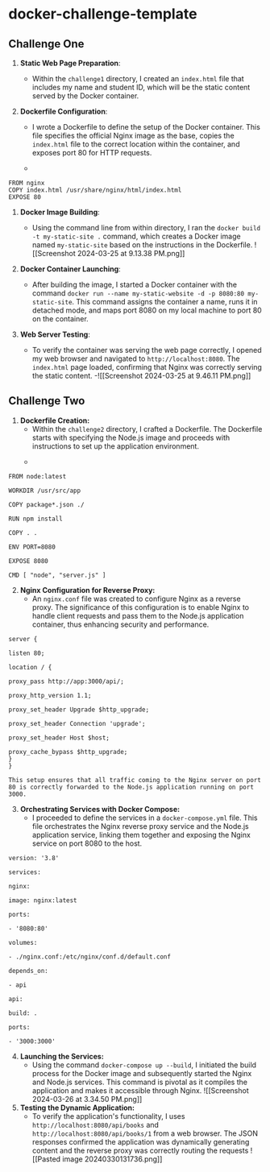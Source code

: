 # docker-challenge-template


## Challenge One

1. **Static Web Page Preparation**:
    - Within the `challenge1` directory, I created an `index.html` file that includes my name and student ID, which will be the static content served by the Docker container.
    
2. **Dockerfile Configuration**:
    -  I wrote a Dockerfile to define the setup of the Docker container. This file specifies the official Nginx image as the base, copies the `index.html` file to the correct location within the container, and exposes port 80 for HTTP requests.
	- ```
```
FROM nginx
COPY index.html /usr/share/nginx/html/index.html
EXPOSE 80
```

1. **Docker Image Building**:
    - Using the command line from within directory, I ran the `docker build -t my-static-site .` command, which creates a Docker image named `my-static-site` based on the instructions in the Dockerfile.
    ![[Screenshot 2024-03-25 at 9.13.38 PM.png]]
4. **Docker Container Launching**:
    - After building the image, I started a Docker container with the command `docker run --name my-static-website -d -p 8080:80 my-static-site`. This command assigns the container a name, runs it in detached mode, and maps port 8080 on my local machine to port 80 on the container.
    
5. **Web Server Testing**:
    - To verify the container was serving the web page correctly, I opened my web browser and navigated to `http://localhost:8080`. The `index.html` page loaded, confirming that Nginx was correctly serving the static content.
    -![[Screenshot 2024-03-25 at 9.46.11 PM.png]]
## Challenge Two 
1. **Dockerfile Creation:**
	- Within the `challenge2` directory, I crafted a Dockerfile. The Dockerfile starts with specifying the Node.js image and proceeds with instructions to set up the application environment.
	- ```
```
FROM node:latest

WORKDIR /usr/src/app

COPY package*.json ./ 

RUN npm install 

COPY . .

ENV PORT=8080

EXPOSE 8080  

CMD [ "node", "server.js" ]
```
    
2. **Nginx Configuration for Reverse Proxy:** 
	- An `nginx.conf` file was created to configure Nginx as a reverse proxy. The significance of this configuration is to enable Nginx to handle client requests and pass them to the Node.js application container, thus enhancing security and performance.

```
server {

listen 80;

location / {

proxy_pass http://app:3000/api/;

proxy_http_version 1.1;

proxy_set_header Upgrade $http_upgrade;

proxy_set_header Connection 'upgrade';

proxy_set_header Host $host;

proxy_cache_bypass $http_upgrade;
}
}
```
    This setup ensures that all traffic coming to the Nginx server on port 80 is correctly forwarded to the Node.js application running on port 3000.
    
3. **Orchestrating Services with Docker Compose:**
	- I proceeded to define the services in a `docker-compose.yml` file. This file orchestrates the Nginx reverse proxy service and the Node.js application service, linking them together and exposing the Nginx service on port 8080 to the host.
```
version: '3.8'

services:

nginx:

image: nginx:latest

ports:

- '8080:80'

volumes:

- ./nginx.conf:/etc/nginx/conf.d/default.conf

depends_on:

- api

api:

build: .

ports:

- '3000:3000'
```
	
    
4. **Launching the Services:** 
	- Using the command `docker-compose up --build`, I initiated the build process for the Docker image and subsequently started the Nginx and Node.js services. This command is pivotal as it compiles the application and makes it accessible through Nginx.
    ![[Screenshot 2024-03-26 at 3.34.50 PM.png]]
5. **Testing the Dynamic Application:** 
	- To verify the application's functionality, I uses `http://localhost:8080/api/books` and `http://localhost:8080/api/books/1` from a web browser. The JSON responses confirmed the application was dynamically generating content and the reverse proxy was correctly routing the requests
	![[Pasted image 20240330131736.png]]